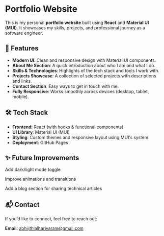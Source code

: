 # Portfolio Website  

This is my personal **portfolio website** built using **React** and **Material UI (MUI)**. It showcases my skills, projects, and professional journey as a software engineer.  

## 🚀 Features  

- **Modern UI**: Clean and responsive design with Material UI components.  
- **About Me Section**: A quick introduction about who I am and what I do.  
- **Skills & Technologies**: Highlights of the tech stack and tools I work with.  
- **Projects Showcase**: A collection of selected projects with descriptions and links.  
- **Contact Section**: Easy ways to get in touch with me.  
- **Fully Responsive**: Works smoothly across devices (desktop, tablet, mobile).  

## 🛠️ Tech Stack  

- **Frontend**: React (with hooks & functional components)  
- **UI Library**: Material UI (MUI)  
- **Styling**: Custom themes and responsive layout using MUI's system  
- **Deployment**:  GitHub Pages
## ✨ Future Improvements

Add dark/light mode toggle

Improve animations and transitions

Add a blog section for sharing technical articles

## 📬 Contact

If you’d like to connect, feel free to reach out:

**Email**: abhijithlalharivaram@gmail.com
